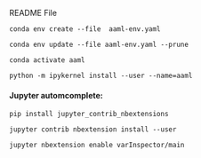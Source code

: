 README File

`conda env create --file  aaml-env.yaml `

`conda env update --file aaml-env.yaml --prune`

`conda activate aaml`

`python -m ipykernel install --user --name=aaml`



#### Jupyter automcomplete:

`pip install jupyter_contrib_nbextensions`

`jupyter contrib nbextension install --user`

`jupyter nbextension enable varInspector/main`
